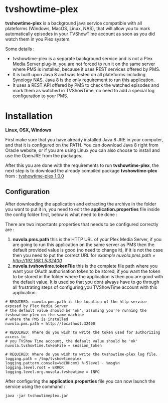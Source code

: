 tvshowtime-plex
===============

**tvshowtime-plex** is a background java service compatible with all plateforms (Windows, MacOS, Linux, NAS), that will 
allow you to mark automatically episodes in your TVShowTime account as soon as you did watch them in you Plex system.

Some details : 

  - tvshowtime-plex is a separate background service and is not a Plex Media Server plug-in, you are not forced to run it
  on the same server where PMS is installed, because it uses REST services offered by PMS.
  - It is built upon Java 8 and was tested on all plateforms including Synology NAS. Java 8 is the only requirement to run
  this application.
  - It uses a REST API offered by PMS to check the watched episodes and mark them as watched in TVShowTime, no need to add
  a special log configuration to your PMS.

Installation
===============

**Linux, OSX, Windows**

First make sure that you have already installed Java 8 JRE in your computer, and that it is configured on the PATH.
You can download Java 8 right from Oracle website, or if you are using Linux you can also choose to install and use the OpenJRE from the packages.

After this you are done with the requirements to run **tvshowtime-plex**, the next step is to download the already compiled package **tvshowtime-plex** from : [tvshowtime-plex 1.0.0](https://github.com/imrabti/tvshowtime-plex/releases/download/V1.0.0/tvshowtime-plex-1.0.0.zip)

Configuration
-------------

After downloading the application and extracting the archive in the folder you want to put it in, you need to edit the **application.properties** file inside the config folder first, below is what need to be done : 

There are two importants properties that needs to be configured correctly are : 

1. **nuvola.pms.path** this is the HTTP URL of your Plex Media Server, if you are going to run this application on the same server as PMS then the default provided value is good (no need to change it), if it is not the case then you need to put the correct URL for _example nuvola.pms.path = http://192.168.1.5:32400_
2. **nuvola.tvshowtime.tokenFile** this is the complete file path where you want your OAuth authorisation token to be stored, if you want the token to be stored in the folder where the application is then you are good with the default value. It is used so that you dont always have to go through all frustrating steps of configuring you TVShowTime account with this application.

```
# REQUIRED: nuvola.pms.path is the location of the http service exposed by Plex Media Server
# the default value should be 'ok', assuming you're running the tvshowtime-plex on the same machine
# where the PMS is installed
nuvola.pms.path = http://localhost:32400

# REQUIRED: Where do you wish to write the token used for authorizing access to
# you TVShow Time account, the default value should be 'ok'
nuvola.tvshowtime.tokenFile = session_token

# REQUIRED: Where do you wish to write the tvshowtime-plex log file.
logging.path = /tmp/tvshowtimeplex
logging.pattern.console=%d{HH:mm} %-5level - %msg%n
logging.level.root = ERROR
logging.level.org.nuvola.tvshowtime = INFO
```

After configuring the **application.properties** file you can now launch the service using the command :

```
java -jar tvshowtimeplex.jar
```

